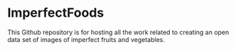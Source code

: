 # ImperfectFoods
This Github repository is for hosting all the work related to creating an open data set of images of imperfect fruits and vegetables.
